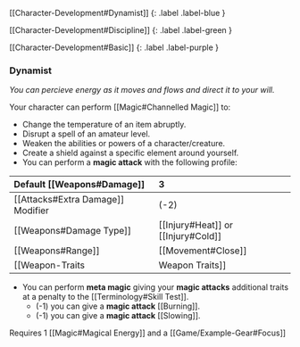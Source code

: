 
[[Character-Development#Dynamist]]
{: .label .label-blue }

[[Character-Development#Discipline]]
{: .label .label-green }

[[Character-Development#Basic]]
{: .label .label-purple }
### Dynamist
*You can percieve energy as it moves and flows and direct it to your will.*

Your character can perform [[Magic#Channelled Magic]] to:
- Change the temperature of an item abruptly.
- Disrupt a spell of an amateur level.
- Weaken the abilities or powers of a character/creature.
- Create a shield against a specific element around yourself.
- You can perform a **magic attack** with the following profile:

| Default [[Weapons#Damage]]                | 3                                                                                        |
| :-------------------------------------------------------- | :--------------------------------------------------------------------------------------- |
| [[Attacks#Extra Damage]] Modifier | (-2)                                                                                     |
| [[Weapons#Damage Type]]                 | [[Injury#Heat]] or [[Injury#Cold]]                           |
| [[Weapons#Range]]                               | [[Movement#Close]]                                                        |
| [[Weapon-Traits|Weapon Traits]]                       | [[One-Handed]], [[Otherworldly]] |

* You can perform **meta magic** giving your **magic attacks** additional traits at a penalty to the [[Terminology#Skill Test]].
	- (-1) you can give a **magic attack** [[Burning]]. 
	- (-1) you can give a **magic attack** [[Slowing]].

Requires 1 [[Magic#Magical Energy]] and a [[Game/Example-Gear#Focus]]
